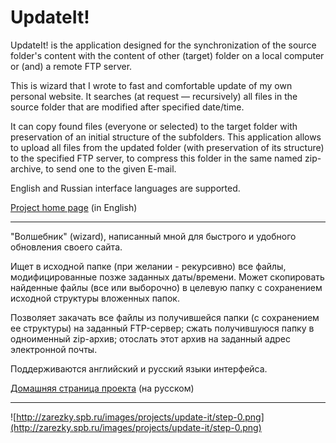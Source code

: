 # UpdateIt! #

UpdateIt! is the application designed for the synchronization of the source folder's content with the content of other (target) folder on a local computer or (and) a remote FTP server.

This is wizard that I wrote to fast and comfortable update of my own personal website. It searches (at request — recursively) all files in the source folder that are modified after specified date/time.

It can copy found files (everyone or selected) to the target folder with preservation of an initial structure of the subfolders. This application allows to upload all files from the updated folder (with preservation of its structure) to the specified FTP server, to compress this folder in the same named zip-archive, to send one to the given E-mail.

English and Russian interface languages are supported.

[Project home page](http://zarezky.spb.ru/projects/update-it.en.html) (in English)


---


"Волшебник" (wizard), написанный мной для быстрого и удобного обновления своего сайта.

Ищет в исходной папке (при желании - рекурсивно) все файлы, модифицированные позже заданных даты/времени. Может скопировать найденные файлы (все или выборочно) в целевую папку с сохранением исходной структуры вложенных папок.

Позволяет закачать все файлы из получившейся папки (с сохранением ее структуры) на заданный FTP-сервер; сжать получившуюся папку в одноименный zip-архив; отослать этот архив на заданный адрес электронной почты.

Поддерживаются английский и русский языки интерфейса.

[Домашняя страница проекта](http://zarezky.spb.ru/projects/update-it.html) (на русском)


---


![http://zarezky.spb.ru/images/projects/update-it/step-0.png](http://zarezky.spb.ru/images/projects/update-it/step-0.png)